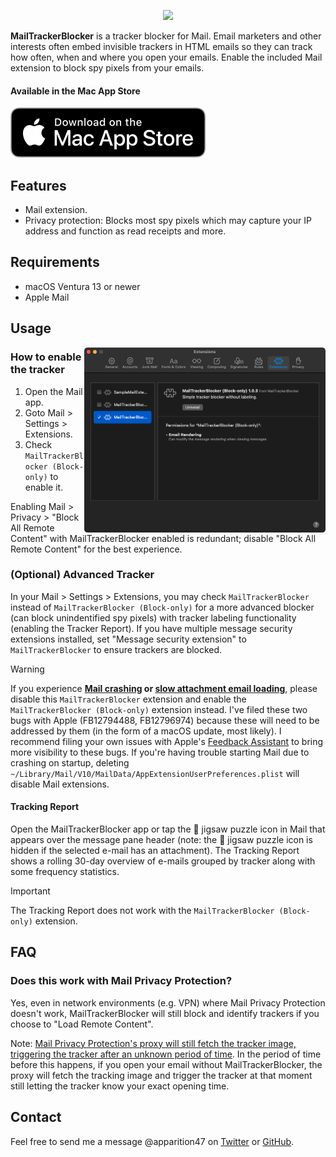 <p align="center">
    <a href="https://apps.apple.com/us/app/mailtrackerblocker/id6450760473">
      <img width="635px" src="https://is2-ssl.mzstatic.com/image/thumb/PurpleSource126/v4/80/5e/89/805e89f7-5c32-18c9-fed1-2927ad0aecf3/c3e28da9-c084-4416-8b4b-dcb164718ca5_New_Project__U00281_U0029.png/2880x1800bb.png">
    </a>
</p>

**MailTrackerBlocker** is a tracker blocker for Mail. Email marketers and other interests often embed invisible trackers in HTML emails so they can track how often, when and where you open your emails. Enable the included Mail extension to block spy pixels from your emails.

#### Available in the Mac App Store

[![Mac App Store](Assets/download_mac_app_store.svg)](https://apps.apple.com/us/app/mailtrackerblocker/id6450760473)

## Features

- Mail extension.
- Privacy protection: Blocks most spy pixels which may capture your IP address and function as read receipts and more.
  

## Requirements

- macOS Ventura 13 or newer
- Apple Mail


## Usage

<img align="right" src="Assets/mail_settings.png" width="386px">

### How to enable the tracker

1. Open the Mail app.
2. Goto Mail > Settings > Extensions.
3. Check `MailTrackerBlocker (Block-only)` to enable it.

Enabling Mail > Privacy > "Block All Remote Content" with MailTrackerBlocker enabled is redundant; disable "Block All Remote Content" for the best experience.

### (Optional) Advanced Tracker

In your Mail > Settings > Extensions, you may check `MailTrackerBlocker` instead of `MailTrackerBlocker (Block-only)` for a more advanced blocker (can block unindentified spy pixels) with tracker labeling functionality (enabling the Tracker Report). If you have multiple message security extensions installed, set "Message security extension" to `MailTrackerBlocker` to ensure trackers are blocked.

> [!WARNING]
> If you experience **[Mail crashing](https://github.com/apparition47/MailTrackerBlockerApp/issues/1) or [slow attachment email loading](https://github.com/apparition47/MailTrackerBlockerApp/issues/2)**, please disable this `MailTrackerBlocker` extension and enable the `MailTrackerBlocker (Block-only)` extension instead. I've filed these two bugs with Apple (FB12794488, FB12796974) because these will need to be addressed by them (in the form of a macOS update, most likely). I recommend filing your own issues with Apple's [Feedback Assistant](https://feedbackassistant.apple.com) to bring more visibility to these bugs. If you're having trouble starting Mail due to crashing on startup, deleting `~/Library/Mail/V10/MailData/AppExtensionUserPreferences.plist` will disable Mail extensions.

#### Tracking Report

Open the MailTrackerBlocker app or tap the 🧩 jigsaw puzzle icon in Mail that appears over the message pane header (note: the 🧩 jigsaw puzzle icon is hidden if the selected e-mail has an attachment). The Tracking Report shows a rolling 30-day overview of e-mails grouped by tracker along with some frequency statistics.

> [!IMPORTANT]  
> The Tracking Report does not work with the `MailTrackerBlocker (Block-only)` extension.


## FAQ

### Does this work with Mail Privacy Protection?

Yes, even in network environments (e.g. VPN) where Mail Privacy Protection doesn't work, MailTrackerBlocker will still block and identify trackers if you choose to "Load Remote Content".

Note: [Mail Privacy Protection's proxy will still fetch the tracker image, triggering the tracker after an unknown period of time](https://www.mailbutler.io/blog/news/why-apples-mail-privacy-protection-does-not-break-mailbutlers-tracking-feature/). In the period of time before this happens, if you open your email without MailTrackerBlocker, the proxy will fetch the tracking image and trigger the tracker at that moment still letting the tracker know your exact opening time.


## Contact

Feel free to send me a message @apparition47 on [Twitter](https://www.twitter.com/apparition47) or [GitHub](https://www.github.com/apparition47).
